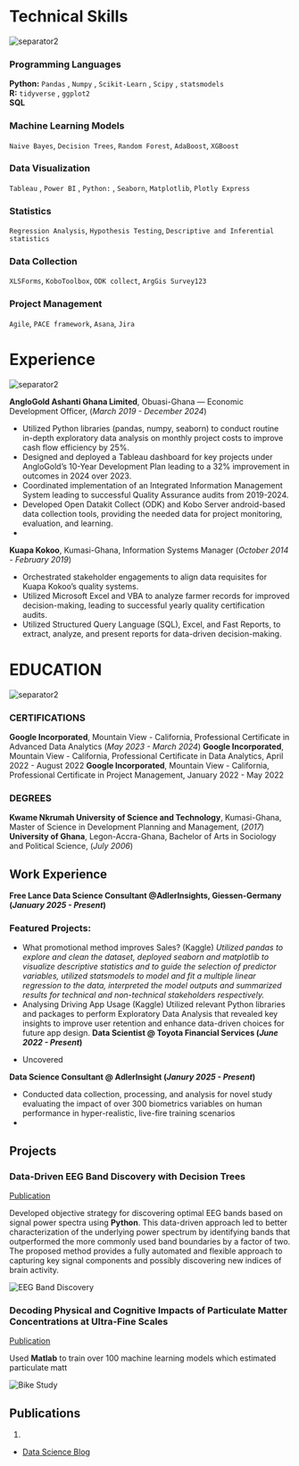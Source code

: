 # Technical Skills
![separator2](https://i.imgur.com/4gX5WFr.png)
### Programming Languages 
**Python:** `Pandas` , `Numpy` , `Scikit-Learn` , `Scipy` , `statsmodels`<br>
**R:** `tidyverse` , `ggplot2`  
**SQL**
### Machine Learning Models
`Naive Bayes`, `Decision Trees`, `Random Forest`, `AdaBoost`, `XGBoost`
### Data Visualization
`Tableau` , `Power BI` , `Python:` , `Seaborn`, `Matplotlib`, `Plotly Express`
### Statistics 
`Regression Analysis`, `Hypothesis Testing`, `Descriptive and Inferential statistics`
### Data Collection
`XLSForms`, `KoboToolbox`, `ODK collect`, `ArgGis Survey123`
### Project Management
`Agile`, `PACE framework`, `Asana`, `Jira`

# Experience
![separator2](https://i.imgur.com/4gX5WFr.png)

**AngloGold Ashanti Ghana Limited**, Obuasi-Ghana — Economic Development Officer, (_March 2019 - December 2024_)
- Utilized Python libraries (pandas, numpy, seaborn) to conduct routine in-depth exploratory data analysis on monthly project costs to improve cash flow efficiency by  25%.
- Designed and deployed a Tableau dashboard for key projects under AngloGold’s 10-Year Development Plan leading to a 32% improvement in outcomes in 2024 over 2023. 
- Coordinated implementation of an Integrated Information Management System leading to successful Quality Assurance audits from 2019-2024.
- Developed Open Datakit Collect (ODK) and Kobo Server android-based data collection tools, providing the needed data for project monitoring, evaluation, and learning. 
-
 **Kuapa Kokoo**, Kumasi-Ghana, Information Systems Manager (_October 2014 - February 2019_)
- Orchestrated stakeholder engagements to align data requisites for Kuapa Kokoo’s quality systems.
- Utilized Microsoft Excel and VBA to analyze farmer records for improved decision-making, leading to successful yearly quality certification audits.
- Utilized Structured Query Language (SQL), Excel, and Fast Reports, to extract, analyze, and present reports for data-driven decision-making.

# EDUCATION
![separator2](https://i.imgur.com/4gX5WFr.png)
### CERTIFICATIONS
**Google Incorporated**, Mountain View - California, Professional Certificate in Advanced Data Analytics (_May 2023 - March 2024_)
**Google Incorporated**, Mountain View - California, Professional Certificate in Data Analytics, April 2022 - August 2022
**Google Incorporated**, Mountain View - California, Professional Certificate in Project Management, January 2022 - May 2022

### DEGREES
**Kwame Nkrumah University of Science and Technology**, Kumasi-Ghana, Master of Science in Development Planning and Management, (_2017_)
**University of Ghana**, Legon-Accra-Ghana, Bachelor of Arts in Sociology and Political Science, (_July 2006_)

		       		


## Work Experience
**Free Lance Data Science Consultant @AdlerInsights, Giessen-Germany (_January 2025 - Present_)**
### Featured Projects:
* What promotional method improves Sales? (Kaggle)
_Utilized pandas to explore and clean the dataset, deployed seaborn and matplotlib to visualize descriptive statistics and to guide the selection of predictor variables, utilized statsmodels to model and fit a multiple linear regression to the data, interpreted the model outputs and summarized results for technical and non-technical stakeholders respectively._
* Analysing Driving App Usage (Kaggle)
 Utilized relevant Python libraries and packages to perform Exploratory Data Analysis that revealed key insights to improve user retention and enhance data-driven choices for future app design.
**Data Scientist @ Toyota Financial Services (_June 2022 - Present_)**
- Uncovered 

**Data Science Consultant @ AdlerInsight (_Janury 2025 - Present_)**
- Conducted data collection, processing, and analysis for novel study evaluating the impact of over 300 biometrics variables on human performance in hyper-realistic, live-fire training scenarios
- 

## Projects
### Data-Driven EEG Band Discovery with Decision Trees
[Publication](https://www.mdpi.com/1424-8220/22/8/3048)


Developed objective strategy for discovering optimal EEG bands based on signal power spectra using **Python**. This data-driven approach led to better characterization of the underlying power spectrum by identifying bands that outperformed the more commonly used band boundaries by a factor of two. The proposed method provides a fully automated and flexible approach to capturing key signal components and possibly discovering new indices of brain activity. 

![EEG Band Discovery](/assets/img/discovery.jpeg)

### Decoding Physical and Cognitive Impacts of Particulate Matter Concentrations at Ultra-Fine Scales
[Publication](https://www.mdpi.com/1424-8220/22/11/4240)

Used **Matlab** to train over 100 machine learning models which estimated particulate matt

![Bike Study](/assets/img/biudy.jpeg)




## Publications
1.

- [Data Science Blog](https://m)

```
